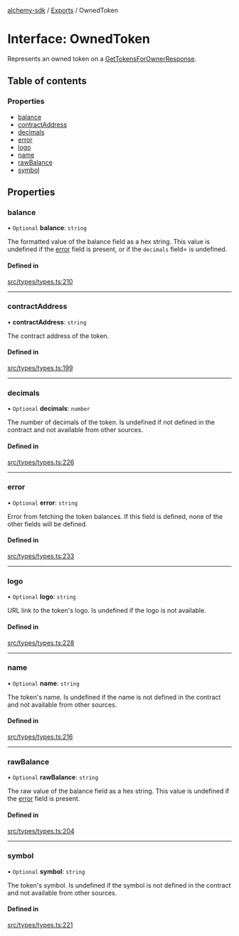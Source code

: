 [alchemy-sdk](../README.md) / [Exports](../modules.md) / OwnedToken

# Interface: OwnedToken

Represents an owned token on a [GetTokensForOwnerResponse](GetTokensForOwnerResponse.md).

## Table of contents

### Properties

- [balance](OwnedToken.md#balance)
- [contractAddress](OwnedToken.md#contractaddress)
- [decimals](OwnedToken.md#decimals)
- [error](OwnedToken.md#error)
- [logo](OwnedToken.md#logo)
- [name](OwnedToken.md#name)
- [rawBalance](OwnedToken.md#rawbalance)
- [symbol](OwnedToken.md#symbol)

## Properties

### balance

• `Optional` **balance**: `string`

The formatted value of the balance field as a hex string. This value is
undefined if the [error](OwnedToken.md#error) field is present, or if the `decimals` field=
is undefined.

#### Defined in

[src/types/types.ts:210](https://github.com/alchemyplatform/alchemy-sdk-js/blob/aeb51c8/src/types/types.ts#L210)

___

### contractAddress

• **contractAddress**: `string`

The contract address of the token.

#### Defined in

[src/types/types.ts:199](https://github.com/alchemyplatform/alchemy-sdk-js/blob/aeb51c8/src/types/types.ts#L199)

___

### decimals

• `Optional` **decimals**: `number`

The number of decimals of the token. Is undefined if not defined in the
contract and not available from other sources.

#### Defined in

[src/types/types.ts:226](https://github.com/alchemyplatform/alchemy-sdk-js/blob/aeb51c8/src/types/types.ts#L226)

___

### error

• `Optional` **error**: `string`

Error from fetching the token balances. If this field is defined, none of
the other fields will be defined.

#### Defined in

[src/types/types.ts:233](https://github.com/alchemyplatform/alchemy-sdk-js/blob/aeb51c8/src/types/types.ts#L233)

___

### logo

• `Optional` **logo**: `string`

URL link to the token's logo. Is undefined if the logo is not available.

#### Defined in

[src/types/types.ts:228](https://github.com/alchemyplatform/alchemy-sdk-js/blob/aeb51c8/src/types/types.ts#L228)

___

### name

• `Optional` **name**: `string`

The token's name. Is undefined if the name is not defined in the contract and
not available from other sources.

#### Defined in

[src/types/types.ts:216](https://github.com/alchemyplatform/alchemy-sdk-js/blob/aeb51c8/src/types/types.ts#L216)

___

### rawBalance

• `Optional` **rawBalance**: `string`

The raw value of the balance field as a hex string. This value is undefined
if the [error](OwnedToken.md#error) field is present.

#### Defined in

[src/types/types.ts:204](https://github.com/alchemyplatform/alchemy-sdk-js/blob/aeb51c8/src/types/types.ts#L204)

___

### symbol

• `Optional` **symbol**: `string`

The token's symbol. Is undefined if the symbol is not defined in the contract
and not available from other sources.

#### Defined in

[src/types/types.ts:221](https://github.com/alchemyplatform/alchemy-sdk-js/blob/aeb51c8/src/types/types.ts#L221)
